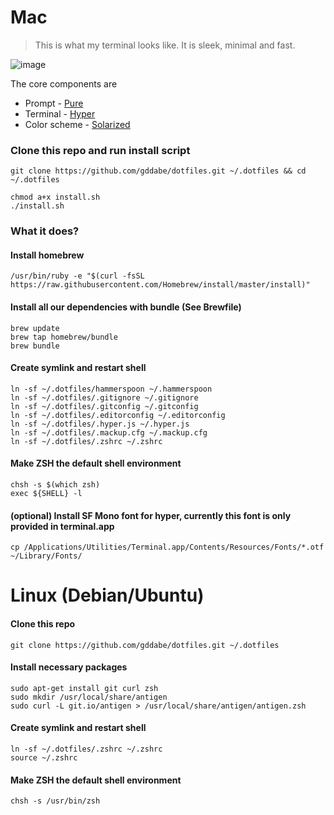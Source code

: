 # Mac

> This is what my terminal looks like. It is sleek, minimal and fast.

![image](https://user-images.githubusercontent.com/3678065/63402938-d0507c80-c40f-11e9-837e-aaf6978dd2b4.png)

The core components are

- Prompt - [Pure](https://github.com/sindresorhus/pure)
- Terminal - [Hyper](https://github.com/zeit/hyper)
- Color scheme - [Solarized](https://ethanschoonover.com/solarized/)

### Clone this repo and run install script

```
git clone https://github.com/gddabe/dotfiles.git ~/.dotfiles && cd ~/.dotfiles

chmod a+x install.sh
./install.sh
```

### What it does?

#### Install homebrew

```
/usr/bin/ruby -e "$(curl -fsSL https://raw.githubusercontent.com/Homebrew/install/master/install)"
```

#### Install all our dependencies with bundle (See Brewfile)

```
brew update
brew tap homebrew/bundle
brew bundle
```

#### Create symlink and restart shell

```
ln -sf ~/.dotfiles/hammerspoon ~/.hammerspoon
ln -sf ~/.dotfiles/.gitignore ~/.gitignore
ln -sf ~/.dotfiles/.gitconfig ~/.gitconfig
ln -sf ~/.dotfiles/.editorconfig ~/.editorconfig
ln -sf ~/.dotfiles/.hyper.js ~/.hyper.js
ln -sf ~/.dotfiles/.mackup.cfg ~/.mackup.cfg
ln -sf ~/.dotfiles/.zshrc ~/.zshrc
```

#### Make ZSH the default shell environment

```
chsh -s $(which zsh)
exec ${SHELL} -l
```

#### (optional) Install SF Mono font for hyper, currently this font is only provided in terminal.app

```
cp /Applications/Utilities/Terminal.app/Contents/Resources/Fonts/*.otf ~/Library/Fonts/
```

# Linux (Debian/Ubuntu)

#### Clone this repo

```
git clone https://github.com/gddabe/dotfiles.git ~/.dotfiles
```

#### Install necessary packages

```
sudo apt-get install git curl zsh
sudo mkdir /usr/local/share/antigen
sudo curl -L git.io/antigen > /usr/local/share/antigen/antigen.zsh
```

#### Create symlink and restart shell

```
ln -sf ~/.dotfiles/.zshrc ~/.zshrc
source ~/.zshrc
```

#### Make ZSH the default shell environment

```
chsh -s /usr/bin/zsh
```
